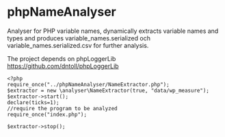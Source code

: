 phpNameAnalyser
===============

Analyser for PHP variable names, dynamically extracts variable names and types and produces variable_names.serialized och variable_names.serialized.csv for further analysis.


The project depends on phpLoggerLib https://github.com/dntoll/phpLoggerLib


	<?php
	require_once("../phpNameAnalyser/NameExtractor.php");
	$extractor = new \analyser\NameExtractor(true, "data/wp_measure");
	$extractor->start();
	declare(ticks=1);
	//require the program to be analyzed
	require_once("index.php");

	$extractor->stop();